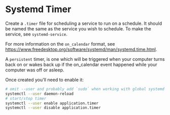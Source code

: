 # Systemd Timer

Create a `.timer` file for scheduling a service to run on a schedule. It should be named the same as the service you wish to schedule. To make the service, see `systemd-service`.

For more information on the `on_calendar` format, see <https://www.freedesktop.org/software/systemd/man/systemd.time.html>.

A `persistent` timer, is one which will be triggered when your computer turns back on or wakes back up if the on_calendar event happened while your computer was off or asleep.

Once created you'll need to enable it:
```bash
# omit --user and probably add `sudo` when working with global systemd services
systemctl --user daemon-reload
# start/stop timer
systemctl --user enable application.timer
systemctl --user disable application.timer
```
